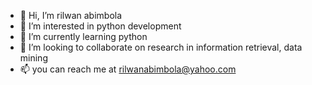 - 👋 Hi, I’m rilwan abimbola
- 👀 I’m interested in python development
- 🌱 I’m currently learning python
- 💞️ I’m looking to collaborate on research in information retrieval, data mining 
- 📫 you can reach me at rilwanabimbola@yahoo.com

<!---
rilwanabimbola7/rilwanabimbola7 is a ✨ special ✨ repository because its `README.md` (this file) appears on your GitHub profile.
You can click the Preview link to take a look at your changes.
--->
